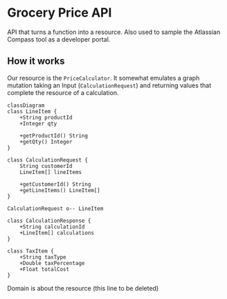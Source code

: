 # Grocery Price API

API that turns a function into a resource. Also used to sample the Atlassian Compass tool as a developer portal.

## How it works

Our resource is the `PriceCalculator`. It somewhat emulates a graph mutation taking an Input (`CalculationRequest`) and returning values that complete the resource of a calculation.


```mermaid
classDiagram
class LineItem {
    +String productId
    +Integer qty

    +getProductId() String
    +getQty() Integer
}

class CalculationRequest {
    String customerId
    LineItem[] lineItems

    +getCustomerId() String 
    +getLineItems() LineItem[]
}

CalculationRequest o-- LineItem

class CalculationResponse {
    +String calculationId
    +LineItem[] calculations
}

class TaxItem {
    +String taxType
    +Double taxPercentage
    +Float totalCost
}
```

Domain is about the resource (this line to be deleted)
